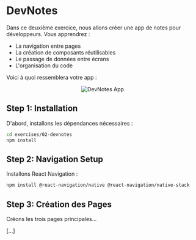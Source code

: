 # DevNotes

Dans ce deuxième exercice, nous allons créer une app de notes pour développeurs. Vous apprendrez :

- La navigation entre pages
- La création de composants réutilisables
- Le passage de données entre écrans
- L'organisation du code

Voici à quoi ressemblera votre app :

<div align="center">
  <img
    src={require('/img/02-app.png').default}
    alt="DevNotes App"
    width={300}
    style={{ margin: '20px 0' }}
  />
</div>

## Step 1: Installation

D'abord, installons les dépendances nécessaires :

```bash
cd exercises/02-devnotes
npm install
```

## Step 2: Navigation Setup

Installons React Navigation :

```bash
npm install @react-navigation/native @react-navigation/native-stack
```

## Step 3: Création des Pages

Créons les trois pages principales...

[...]
